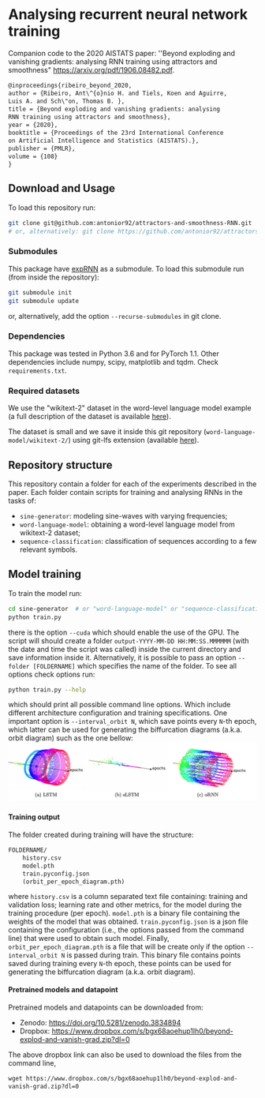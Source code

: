 # Analysing recurrent neural network training

Companion code to the 2020 AISTATS paper: 
''Beyond exploding and vanishing gradients: analysing RNN training using attractors and smoothness"
https://arxiv.org/pdf/1906.08482.pdf.

```
@inproceedings{ribeiro_beyond_2020,
author = {Ribeiro, Ant\^{o}nio H. and Tiels, Koen and Aguirre,
Luis A. and Sch\"on, Thomas B. },
title = {Beyond exploding and vanishing gradients: analysing
RNN training using attractors and smoothness},
year = {2020},
booktitle = {Proceedings of the 23rd International Conference
on Artificial Intelligence and Statistics (AISTATS).},
publisher = {PMLR},
volume = {108}
}
```


## Download and Usage


To load this repository run:
```bash
git clone git@github.com:antonior92/attractors-and-smoothness-RNN.git
# or, alternatively: git clone https://github.com/antonior92/attractors-and-smoothness-RNN.git
```

### Submodules

This package have [expRNN](https://github.com/Lezcano/expRNN) as a submodule. To
load this submodule run (from inside the repository):
```bash
git submodule init
git submodule update
```
or, alternatively, add the option ``--recurse-submodules`` in git clone.

### Dependencies

This package was tested in Python 3.6 and for PyTorch 1.1. Other dependencies include 
numpy, scipy, matplotlib and tqdm. Check ``requirements.txt``.

### Required datasets

We use the "wikitext-2" dataset in the word-level language model example (a full description of the dataset is available
[here](https://www.salesforce.com/products/einstein/ai-research/the-wikitext-dependency-language-modeling-dataset/)).

The dataset is small and we save it inside this git repository (`word-language-model/wikitext-2/`) using 
git-lfs extension (available [here](https://git-lfs.github.com/)).


## Repository structure

This repository contain a folder for each of the experiments described in the paper. 
Each folder contain scripts for training and analysing RNNs in the tasks of:
- ``sine-generator``:  modeling sine-waves with varying frequencies;
- ``word-language-model``: obtaining a word-level language model from wikitext-2 dataset;
- ``sequence-classification``: classification of sequences according to a few relevant symbols.


## Model training

To train the model run:
```bash
cd sine-generator  # or "word-language-model" or "sequence-classification"
python train.py
```
there is the option ``--cuda`` which should enable the use of the GPU. The script will
should create a folder ``output-YYYY-MM-DD HH:MM:SS.MMMMMM`` (with the date and time the script
was called) inside the current directory and save information inside it. Alternatively,
it is possible to pass an option ``--folder [FOLDERNAME]`` which specifies the name of the folder.
To see all options check options run:
```bash
python train.py --help
```
which should print all possible command line options. Which include different architecture configuration
and training specifications. One important option is ``--interval_orbit N``, which save points
every ``N``-th epoch, which latter can be used for generating the biffurcation diagrams (a.k.a. orbit diagram)
such as the one bellow:
![img/biffurcation_diagrams.png](img/biffurcation_diagrams.png)


#### Training output
The folder created during training will have the structure:
```
FOLDERNAME/
    history.csv
    model.pth
    train.pyconfig.json
    (orbit_per_epoch_diagram.pth)
```
where ``history.csv`` is a column separated text file containing: training and validation loss; learning rate and
other metrics, for the model during the training procedure (per epoch). ``model.pth`` is a binary file containing
the weights of the model that was obtained. ``train.pyconfig.json`` is a json file containing the configuration
(i.e., the options passed from the command line) that were used to obtain such model. Finally,
``orbit_per_epoch_diagram.pth`` is a file that will be create only if the option ``--interval_orbit N``
is passed during train. This binary file contains points saved during training every ``N``-th epoch, these points
can be used for generating the biffurcation diagram (a.k.a. orbit diagram).

#### Pretrained models and datapoint

Pretrained models and datapoints can be downloaded from: 

- Zenodo: https://doi.org/10.5281/zenodo.3834894
- Dropbox: https://www.dropbox.com/s/bgx68aoehup1lh0/beyond-explod-and-vanish-grad.zip?dl=0

The above dropbox link can also be used to download the files from the command line, 
```
wget https://www.dropbox.com/s/bgx68aoehup1lh0/beyond-explod-and-vanish-grad.zip?dl=0
```

